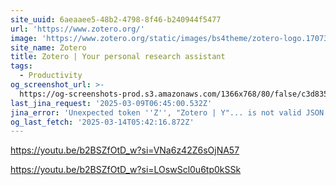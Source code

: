 ```yaml
---
site_uuid: 6aeaaee5-48b2-4798-8f46-b240944f5477
url: 'https://www.zotero.org/'
image: 'https://www.zotero.org/static/images/bs4theme/zotero-logo.1707326075.svg'
site_name: Zotero
title: Zotero | Your personal research assistant
tags:
  - Productivity
og_screenshot_url: >-
  https://og-screenshots-prod.s3.amazonaws.com/1366x768/80/false/c3d835cdb6f5d140980db9ff6a35fba147669db392a63685e1abd48bc32e28b9.jpeg
last_jina_request: '2025-03-09T06:45:00.532Z'
jina_error: 'Unexpected token ''Z'', "Zotero | Y"... is not valid JSON'
og_last_fetch: '2025-03-14T05:42:16.872Z'
---
```


https://youtu.be/b2BSZfOtD_w?si=VNa6z42Z6sOjNA57

https://youtu.be/b2BSZfOtD_w?si=LOswScl0u6tp0kSSk
